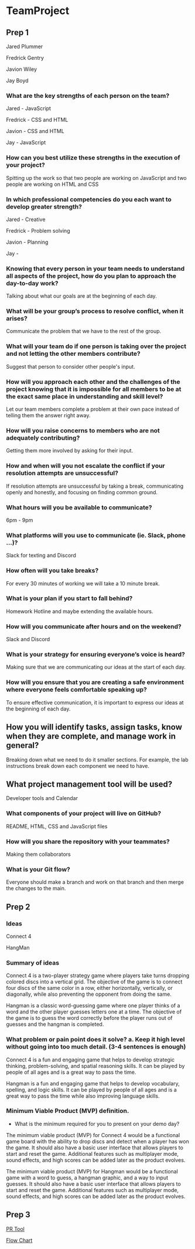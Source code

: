 # TeamProject

## Prep 1

Jared Plummer

Fredrick Gentry

Javion Wiley

Jay Boyd

### What are the key strengths of each person on the team?

Jared - JavaScript

Fredrick - CSS and HTML

Javion - CSS and HTML

Jay - JavaScript

### How can you best utilize these strengths in the execution of your project?

Spitting up the work so that two people are working on JavaScript and two people are working on HTML and CSS

### In which professional competencies do you each want to develop greater strength?

Jared - Creative

Fredrick - Problem solving

Javion - Planning

Jay - 

### Knowing that every person in your team needs to understand all aspects of the project, how do you plan to approach the day-to-day work?

Talking about what our goals are at the beginning of each day.

### What will be your group’s process to resolve conflict, when it arises?

Communicate the problem that we have to the rest of the group.

### What will your team do if one person is taking over the project and not letting the other members contribute?

Suggest that person to consider other people's input.

### How will you approach each other and the challenges of the project knowing that it is impossible for all members to be at the exact same place in understanding and skill level?

Let our team members complete a problem at their own pace instead of telling them the answer right away.

### How will you raise concerns to members who are not adequately contributing?

Getting them more involved by asking for their input.

### How and when will you not escalate the conflict if your resolution attempts are unsuccessful?

If resolution attempts are unsuccessful by taking a break, communicating openly and honestly, and focusing on finding common ground.

### What hours will you be available to communicate?

6pm - 9pm

### What platforms will you use to communicate (ie. Slack, phone …)?

Slack for texting and Discord

### How often will you take breaks?

For every 30 minutes of working we will take a 10 minute break.

### What is your plan if you start to fall behind?

Homework Hotline and maybe extending the available hours.

### How will you communicate after hours and on the weekend?

Slack and Discord

### What is your strategy for ensuring everyone’s voice is heard?

Making sure that we are communicating our ideas at the start of each day.

### How will you ensure that you are creating a safe environment where everyone feels comfortable speaking up?

To ensure effective communication, it is important to express our ideas at the beginning of each day.

## How you will identify tasks, assign tasks, know when they are complete, and manage work in general?

Breaking down what we need to do it smaller sections. For example, the lab instructions break down each component we need to have.


## What project management tool will be used?

Developer tools and Calendar

### What components of your project will live on GitHub?

README, HTML, CSS and JavaScript files

### How will you share the repository with your teammates?

Making them collaborators


### What is your Git flow?

Everyone should make a branch and work on that branch and then merge the changes to the main.


## Prep 2

### Ideas

Connect 4

HangMan

### Summary of ideas

Connect 4 is a two-player strategy game where players take turns dropping colored discs into a vertical grid. The objective of the game is to connect four discs of the same color in a row, either horizontally, vertically, or diagonally, while also preventing the opponent from doing the same.

Hangman is a classic word-guessing game where one player thinks of a word and the other player guesses letters one at a time. The objective of the game is to guess the word correctly before the player runs out of guesses and the hangman is completed.

### What problem or pain point does it solve? a. Keep it high level without going into too much detail. (3-4 sentences is enough)

Connect 4 is a fun and engaging game that helps to develop strategic thinking, problem-solving, and spatial reasoning skills. It can be played by people of all ages and is a great way to pass the time.


Hangman is a fun and engaging game that helps to develop vocabulary, spelling, and logic skills. It can be played by people of all ages and is a great way to pass the time while also improving language skills.

### Minimum Viable Product (MVP) definition.

- What is the minimum required for you to present on your demo day?

The minimum viable product (MVP) for Connect 4 would be a functional game board with the ability to drop discs and detect when a player has won the game. It should also have a basic user interface that allows players to start and reset the game. Additional features such as multiplayer mode, sound effects, and high scores can be added later as the product evolves.

The minimum viable product (MVP) for Hangman would be a functional game with a word to guess, a hangman graphic, and a way to input guesses. It should also have a basic user interface that allows players to start and reset the game. Additional features such as multiplayer mode, sound effects, and high scores can be added later as the product evolves.

## Prep 3 

[PR Tool](https://trello.com/b/7kxKjIkC/web-design-development)

[Flow Chart](https://lucid.app/lucidchart/6e469aa4-510e-49da-b974-393dff313641/edit?beaconFlowId=DF95FFBA2F745249&invitationId=inv_4d31b470-b94f-4898-9e04-29074f0c22c9&page=lddKKyaC76h~#)


